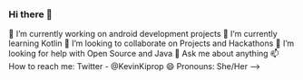 
### Hi there 👋

🔭 I’m currently working on android development projects
🌱 I’m currently learning Kotlin
👯 I’m looking to collaborate on Projects and Hackathons
🤔 I’m looking for help with Open Source and Java
💬 Ask me about anything
📫 How to reach me: Twitter - @KevinKiprop
😄 Pronouns: She/Her
-->

